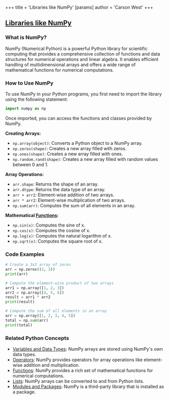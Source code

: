 +++
 title = 'Libraries like NumPy'
[params]
	author = 'Carson West'
+++
## [Libraries like NumPy](./../libraries-like-numpy/)

### What is NumPy?
NumPy (Numerical Python) is a powerful Python library for scientific computing that provides a comprehensive collection of functions and data structures for numerical operations and linear algebra. It enables efficient handling of multidimensional arrays and offers a wide range of mathematical functions for numerical computations.

### How to Use NumPy
To use NumPy in your Python programs, you first need to import the library using the following statement:

```python
import numpy as np
```

Once imported, you can access the functions and classes provided by NumPy.

**Creating Arrays:**
- `np.array(object)`: Converts a Python object to a NumPy array.
- `np.zeros(shape)`: Creates a new array filled with zeros.
- `np.ones(shape)`: Creates a new array filled with ones.
- `np.random.rand(shape)`: Creates a new array filled with random values between 0 and 1.

**Array Operations:**
- `arr.shape`: Returns the shape of an array.
- `arr.dtype`: Returns the data type of an array.
- `arr + arr2`: Element-wise addition of two arrays.
- `arr * arr2`: Element-wise multiplication of two arrays.
- `np.sum(arr)`: Computes the sum of all elements in an array.

**Mathematical [Functions](./../functions/):**
- `np.sin(x)`: Computes the sine of x.
- `np.cos(x)`: Computes the cosine of x.
- `np.log(x)`: Computes the natural logarithm of x.
- `np.sqrt(x)`: Computes the square root of x.

### Code Examples
```python
# Create a 3x3 array of zeros
arr = np.zeros((3, 3))
print(arr)
```

```python
# Compute the element-wise product of two arrays
arr1 = np.array([1, 2, 3])
arr2 = np.array([4, 5, 6])
result = arr1 * arr2
print(result)
```

```python
# Compute the sum of all elements in an array
arr = np.array([1, 2, 3, 4, 5])
total = np.sum(arr)
print(total)
```

### Related Python Concepts
- [Variables and Data Types](./../variables-and-data-types/): NumPy arrays are stored using NumPy's own data types.
- [Operators](./../operators/): NumPy provides operators for array operations like element-wise addition and multiplication.
- [Functions](./../functions/): NumPy provides a rich set of mathematical functions for numerical computations.
- [Lists](./../lists/): NumPy arrays can be converted to and from Python lists.
- [Modules and Packages](./../modules-and-packages/): NumPy is a third-party library that is installed as a package.